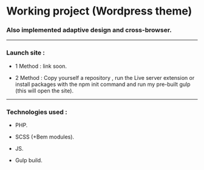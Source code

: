 # Working project (Wordpress theme)
### Also implemented adaptive design and cross-browser.
---
### Launch site :
- 1 Method : link soon.

- 2 Method : Copy yourself a repository , run the Live server extension or install packages with the npm init command and run my pre-built gulp (this will open the site).

---
### Technologies used :

- PHP. 
 
- SCSS (+Bem modules). 

- JS.  

- Gulp build.



